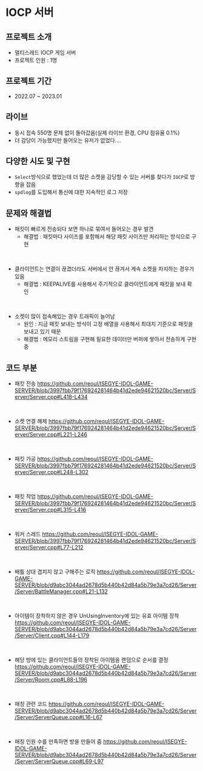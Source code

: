 # IOCP 서버

## 프로젝트 소개

- 멀티스레드 IOCP 게임 서버
- 프로젝트 인원 : 1명

## 프로젝트 기간

- 2022.07 ~ 2023.01

## 라이브

- 동시 접속 550명 문제 없이 돌아갔음(실제 라이브 환경, CPU 점유율 0.1%)
- 더 감당이 가능했지만 들어오는 유저가 없었다....
 
## 다양한 시도 및 구현

- `Select`방식으로 했었는데 더 많은 소켓을 감당할 수 있는 서버를 찾다가 `IOCP`로 방향을 잡음
- `spdlog`를 도입해서 통신에 대한 지속적인 로그 저장

## 문제와 해결법

- 패킷이 빠르게 전송되다 보면 하나로 묶여서 들어오는 경우 발견
  - 해결법 : 패킷마다 사이즈를 포함해서 해당 패킷 사이즈만 처리하는 방식으로 구현

<br>

- 클라이언트는 연결이 끊겼더라도 서버에서 안 끊겨서 계속 소켓을 차지하는 경우가 있음
  - 해결법 : KEEPALIVE를 사용해서 주기적으로 클라이언트에게 패킷을 보내 확인

<br>

- 소켓이 많이 접속해있는 경우 트래픽이 늘어남
  - 원인 : 지금 패킷 보내는 방식이 고정 배열을 사용해서 최대치 기준으로 패킷을 보내고 있기 때문
  - 해결법 : 메모리 스트림을 구현해 필요한 데이터만 버퍼에 쌓아서 전송하게 구현 중

## 코드 부분

- 패킷 전송
https://github.com/reoul/ISEGYE-IDOL-GAME-SERVER/blob/3997fbb79f176924281464b41d2ede94621520bc/Server/Server/Server.cpp#L418-L434

<br>

- 소켓 연결 해제
https://github.com/reoul/ISEGYE-IDOL-GAME-SERVER/blob/3997fbb79f176924281464b41d2ede94621520bc/Server/Server/Server.cpp#L221-L246

<br>

- 패킷 가공
https://github.com/reoul/ISEGYE-IDOL-GAME-SERVER/blob/3997fbb79f176924281464b41d2ede94621520bc/Server/Server/Server.cpp#L248-L302

<br>

- 패킷 작업
https://github.com/reoul/ISEGYE-IDOL-GAME-SERVER/blob/3997fbb79f176924281464b41d2ede94621520bc/Server/Server/Server.cpp#L315-L416

<br>

- 워커 스레드
https://github.com/reoul/ISEGYE-IDOL-GAME-SERVER/blob/3997fbb79f176924281464b41d2ede94621520bc/Server/Server/Server.cpp#L77-L212

<br>

- 배틀 상대 겹치지 않고 구해주는 로직
https://github.com/reoul/ISEGYE-IDOL-GAME-SERVER/blob/d9abc3044ad2678d5b440b42d84a5b79e3a7cd26/Server/Server/BattleManager.cpp#L21-L132

<br>

- 아이템이 장착하지 않은 경우 UnUsingInventory에 있는 유효 아이템 장착
https://github.com/reoul/ISEGYE-IDOL-GAME-SERVER/blob/d9abc3044ad2678d5b440b42d84a5b79e3a7cd26/Server/Server/Client.cpp#L144-L179

<br>

- 해당 방에 있는 클라이언트들의 장착된 아이템을 랜덤으로 순서를 결정 
https://github.com/reoul/ISEGYE-IDOL-GAME-SERVER/blob/d9abc3044ad2678d5b440b42d84a5b79e3a7cd26/Server/Server/Room.cpp#L88-L196

<br>

- 매칭 관련 코드
https://github.com/reoul/ISEGYE-IDOL-GAME-SERVER/blob/d9abc3044ad2678d5b440b42d84a5b79e3a7cd26/Server/Server/ServerQueue.cpp#L16-L67

<br>

- 매칭 인원 수를 만족하면 방을 만들어 줌
https://github.com/reoul/ISEGYE-IDOL-GAME-SERVER/blob/d9abc3044ad2678d5b440b42d84a5b79e3a7cd26/Server/Server/ServerQueue.cpp#L69-L97
